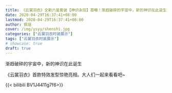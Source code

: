 ```yaml
---
title: 《云裳羽衣》全新六星套装【神识永叹】首曝！渐趋破碎的宇宙中，新的神识在此诞生
date: 2020-04-29T16:37:41+08:00
lastmod: 2020-04-29T16:37:41+08:00
author: 佩瑶
cover: /img/ysyy/shenshi.jpg
categories: ["云裳羽衣时装展示"]
tags: ["云裳羽衣时装展示"]
# showcase: true
draft: true
---
```

渐趋破碎的宇宙中，新的神识在此诞生

<!--more-->
《云裳羽衣》首款特效发型惊艳亮相。大人们一起来看看吧~

{{< bilibili BV1J4411g7f6>}}